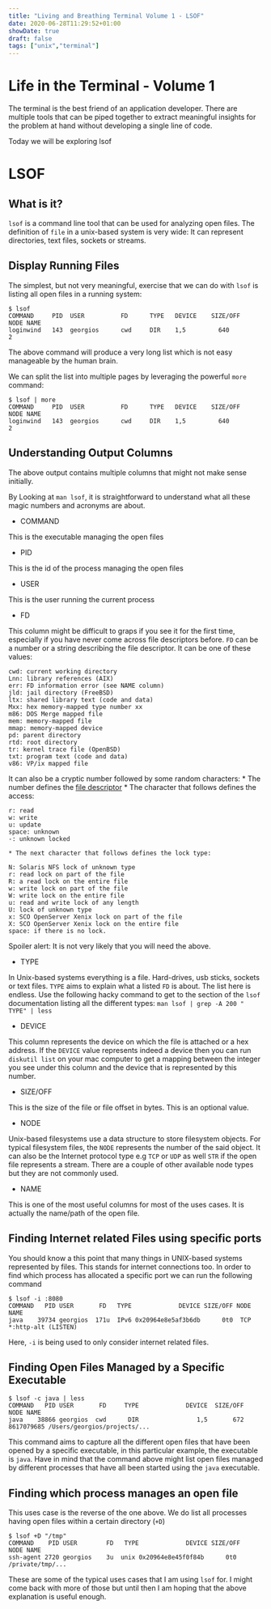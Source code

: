 ```yaml
---
title: "Living and Breathing Terminal Volume 1 - LSOF"
date: 2020-06-28T11:29:52+01:00
showDate: true
draft: false
tags: ["unix","terminal"]
---
```


# Life in the Terminal - Volume 1

The terminal is the best friend of an application developer. There are multiple tools that can be piped together to extract meaningful insights for the problem at hand without developing a single line of code. 

Today we will be exploring lsof

# LSOF

## What is it?
`lsof` is a command line tool that can be used for analyzing open files. The definition of `file` in a unix-based system is very wide: It can represent directories, text files, sockets or streams.

## Display Running Files	
The simplest, but not very meaningful, exercise that we can do with `lsof` is listing all open files in a running system:

```
$ lsof
COMMAND     PID  USER          FD      TYPE   DEVICE    SIZE/OFF                NODE NAME
loginwind   143  georgios      cwd     DIR    1,5         640                   2 
```
The above command will produce a very long list which is not easy manageable by the human brain. 

We can split the list into multiple pages by leveraging the powerful `more` command:

```
$ lsof | more
COMMAND     PID  USER          FD      TYPE   DEVICE    SIZE/OFF                NODE NAME
loginwind   143  georgios      cwd     DIR    1,5         640                   2
```

## Understanding Output Columns
The above output contains multiple columns that might not make sense initially. 

By Looking at `man lsof`, it is straightforward to understand what all these magic numbers and acronyms are about. 

* COMMAND

This is the executable managing the open files

* PID

This is the id of the process managing the open files

* USER

This is the user running the current process

* FD

This column might be difficult to graps if you see it for the first time, especially if you have never come across file descriptors before. `FD` can be a number or a string describing the file descriptor. It can be one of these values:

```
cwd: current working directory
Lnn: library references (AIX)
err: FD information error (see NAME column)
jld: jail directory (FreeBSD)
ltx: shared library text (code and data)
Mxx: hex memory-mapped type number xx
m86: DOS Merge mapped file
mem: memory-mapped file
mmap: memory-mapped device
pd: parent directory
rtd: root directory
tr: kernel trace file (OpenBSD)
txt: program text (code and data)
v86: VP/ix mapped file
```

It can also be a cryptic number followed by some random characters:
	* The number defines the [file descriptor](https://en.wikipedia.org/wiki/File_descriptor)
	* The character that follows defines the access:

```
r: read
w: write
u: update
space: unknown
-: unknown locked
```

	* The next character that follows defines the lock type:

```
N: Solaris NFS lock of unknown type
r: read lock on part of the file
R: a read lock on the entire file
w: write lock on part of the file
W: write lock on the entire file
u: read and write lock of any length
U: lock of unknown type
x: SCO OpenServer Xenix lock on part of the file
X: SCO OpenServer Xenix lock on the entire file
space: if there is no lock.
```

Spoiler alert: It is not very likely that you will need the above.

* TYPE

In Unix-based systems everything is a file. Hard-drives, usb sticks, sockets or text files. `TYPE` aims to explain what a listed `FD` is about.  The list here is endless. Use the following hacky command to get to the section of the `lsof` documentation listing all the different types:
`man lsof | grep -A 200 "       TYPE" | less`

* DEVICE

This column represents the device on which the file is attached or a hex address. If the `DEVICE` value represents indeed a device then you can run `diskutil list`  on your mac computer  to get a mapping between the integer you see under this column and the device that is represented by this number. 

* SIZE/OFF

This is the size of the file or file offset in bytes. This is an optional value.

* NODE

Unix-based filesystems use a data structure to store filesystem objects. For typical filesystem files, the `NODE` represents the number of the said object. It can also be the Internet protocol type e.g `TCP` or `UDP` as well `STR` if the open file represents a stream. There are a couple of other available node types but they are not commonly used. 

* NAME

This is one of the most useful columns for most of the uses cases. It is actually the name/path of the open file.

## Finding Internet related Files using specific ports

You should know a this point that many things in UNIX-based systems represented by files. This stands for internet connections too. 
In order to find which process has allocated a specific port we can run the following command

```
$ lsof -i :8080
COMMAND   PID USER       FD   TYPE             DEVICE SIZE/OFF NODE NAME
java    39734 georgios  171u  IPv6 0x20964e8e5af3b6db      0t0  TCP *:http-alt (LISTEN)
```

Here, `-i` is being used to only consider internet related files. 

## Finding Open Files Managed by a Specific Executable

```
$ lsof -c java | less
COMMAND   PID USER       FD     TYPE             DEVICE  SIZE/OFF                NODE NAME
java    38866 georgios  cwd      DIR                1,5       672          8617079685 /Users/georgios/projects/...
```

This command aims to capture all the different open files that have been opened by a specific executable, in this particular example, the executable is `java`.
Have in mind that the command above might list open files managed by different processes that have all been started using the `java` executable.

## Finding which process manages an open file
This uses case is the reverse of the one above.  We do list all processes having open files within a certain directory (`+D`)

```
$ lsof +D "/tmp"
COMMAND    PID USER        FD   TYPE             DEVICE SIZE/OFF       NODE NAME
ssh-agent 2720 georgios    3u  unix 0x20964e8e45f0f84b      0t0            /private/tmp/...
```
 
These are some of the typical uses cases that I am using `lsof` for. I might come back with more of those but until then I am hoping that the above explanation is useful enough. 
